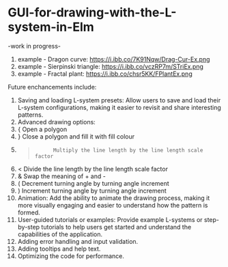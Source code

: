 # GUI-for-drawing-with-the-L-system-in-Elm

-work in progress-

1. example - Dragon curve: https://i.ibb.co/7K91Nqw/Drag-Cur-Ex.png
2. example - Sierpinski triangle: https://i.ibb.co/vczRP7m/STriEx.png
3. example - Fractal plant: https://i.ibb.co/chsr5KK/FPlantEx.png


Future enchancements include: 

1. Saving and loading L-system presets: Allow users to save and load their L-system configurations, making it easier to revisit and share interesting patterns.
2. Advanced drawing options: 
  1. {	         Open a polygon
  2. }	         Close a polygon and fill it with fill colour
  3. >	         Multiply the line length by the line length scale factor
  4. <	         Divide the line length by the line length scale factor
  5. &	         Swap the meaning of + and -
  6. (	         Decrement turning angle by turning angle increment
  7. )	         Increment turning angle by turning angle increment
3. Animation: Add the ability to animate the drawing process, making it more visually engaging and easier to understand how the pattern is formed.
4. User-guided tutorials or examples: Provide example L-systems or step-by-step tutorials to help users get started and understand the capabilities of the application.
5. Adding error handling and input validation.
6. Adding tooltips and help text.
7. Optimizing the code for performance.
